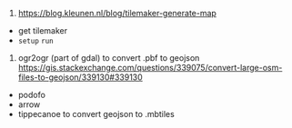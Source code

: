 1. https://blog.kleunen.nl/blog/tilemaker-generate-map

* get tilemaker
* `setup` `run`

1. ogr2ogr (part of gdal) to convert .pbf to geojson
https://gis.stackexchange.com/questions/339075/convert-large-osm-files-to-geojson/339130#339130

* podofo
* arrow
* tippecanoe to convert geojson to .mbtiles 
